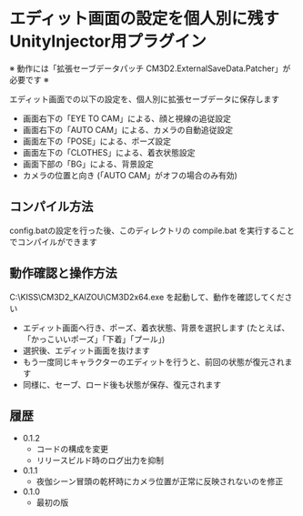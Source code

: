 ﻿# エディット画面の設定を個人別に残すUnityInjector用プラグイン

※ 動作には「拡張セーブデータパッチ CM3D2.ExternalSaveData.Patcher」が必要です ※

エディット画面での以下の設定を、個人別に拡張セーブデータに保存します

 - 画面右下の「EYE TO CAM」による、顔と視線の追従設定
 - 画面右下の「AUTO CAM」による、カメラの自動追従設定
 - 画面左下の「POSE」による、ポーズ設定
 - 画面左下の「CLOTHES」による、着衣状態設定
 - 画面下部の「BG」による、背景設定
 - カメラの位置と向き (「AUTO CAM」がオフの場合のみ有効)


## コンパイル方法

config.batの設定を行った後、このディレクトリの compile.bat を実行することでコンパイルができます


## 動作確認と操作方法

C:\KISS\CM3D2_KAIZOU\CM3D2x64.exe を起動して、動作を確認してください

 - エディット画面へ行き、ポーズ、着衣状態、背景を選択します (たとえば、「かっこいいポーズ」「下着」「プール」)
 - 選択後、エディット画面を抜けます
 - もう一度同じキャラクターのエディットを行うと、前回の状態が復元されます
 - 同様に、セーブ、ロード後も状態が保存、復元されます


## 履歴

 - 0.1.2
   - コードの構成を変更
   - リリースビルド時のログ出力を抑制
 - 0.1.1
   - 夜伽シーン冒頭の乾杯時にカメラ位置が正常に反映されないのを修正
 - 0.1.0
   - 最初の版
